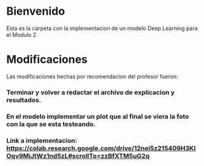 # Bienvenido

 Esta es la carpeta con la implementacion de un modelo Deep Learning para el Modulo 2

# Modificaciones

Las modificaciones hechas por recomendacion del profesor fueron: 

### Terminar y volver a redactar el archivo de explicacion y resultados.

### En el modelo implementar un plot que al final se viera la foto con la que se esta testeando.

### Link a implementacion: https://colab.research.google.com/drive/12nei5z215409H3KIOqv9MiJtWz1nd5zL#scrollTo=zzBfXTM5uG2q

